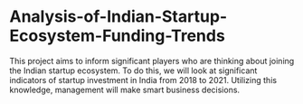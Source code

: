 # Analysis-of-Indian-Startup-Ecosystem-Funding-Trends
This project aims to inform significant players who are thinking about joining the Indian startup ecosystem. To do this, we will look at significant indicators of startup investment in India from 2018 to 2021. Utilizing this knowledge, management will make smart business decisions.
